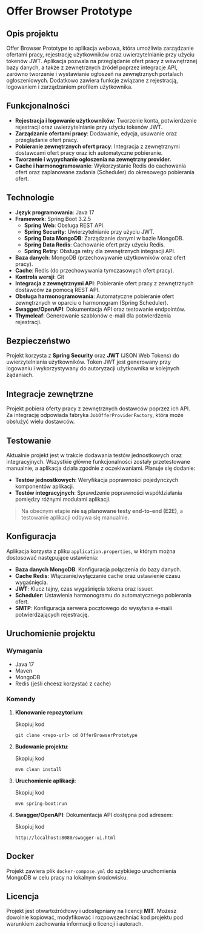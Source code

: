 # Offer Browser Prototype

## Opis projektu

Offer Browser Prototype to aplikacja webowa, która umożliwia zarządzanie ofertami pracy, rejestrację użytkowników oraz uwierzytelnianie przy użyciu tokenów JWT. Aplikacja pozwala na przeglądanie ofert pracy z wewnętrznej bazy danych, a także z zewnętrznych źródeł poprzez integracje API, zarówno tworzenie i wystawianie ogłoszeń na zewnętrznych portalach ogłoszeniowych. Dodatkowo zawiera funkcje związane z rejestracją, logowaniem i zarządzaniem profilem użytkownika.

## Funkcjonalności

-   **Rejestracja i logowanie użytkowników**: Tworzenie konta, potwierdzenie rejestracji oraz uwierzytelnianie przy użyciu tokenów JWT.
-   **Zarządzanie ofertami pracy**: Dodawanie, edycja, usuwanie oraz przeglądanie ofert pracy.
-   **Pobieranie zewnętrznych ofert pracy**: Integracja z zewnętrznymi dostawcami ofert pracy oraz ich automatyczne pobieranie.
-  **Tworzenie i wypychanie ogłoszenia na zewnętrzny provider.**
-   **Cache i harmonogramowanie**: Wykorzystanie Redis do cachowania ofert oraz zaplanowane zadania (Scheduler) do okresowego pobierania ofert.

## Technologie

-   **Język programowania**: Java 17
-   **Framework**: Spring Boot 3.2.5
    -   **Spring Web**: Obsługa REST API.
    -   **Spring Security**: Uwierzytelnianie przy użyciu JWT.
    -   **Spring Data MongoDB**: Zarządzanie danymi w bazie MongoDB.
    -   **Spring Data Redis**: Cachowanie ofert przy użyciu Redis.
    -   **Spring Retry**: Obsługa retry dla zewnętrznych integracji API.
-   **Baza danych**: MongoDB (przechowywanie użytkowników oraz ofert pracy).
-   **Cache**: Redis (do przechowywania tymczasowych ofert pracy).
-   **Kontrola wersji**: Git
-   **Integracja z zewnętrznymi API**: Pobieranie ofert pracy z zewnętrznych dostawców za pomocą REST API.
-   **Obsługa harmonogramowania**: Automatyczne pobieranie ofert zewnętrznych w oparciu o harmonogram (Spring Scheduler).
-   **Swagger/OpenAPI**: Dokumentacja API oraz testowanie endpointów.
-   **Thymeleaf**: Generowanie szablonów e-mail dla potwierdzenia rejestracji.


## Bezpieczeństwo

Projekt korzysta z **Spring Security** oraz **JWT** (JSON Web Tokens) do uwierzytelniania użytkowników. Token JWT jest generowany przy logowaniu i wykorzystywany do autoryzacji użytkownika w kolejnych żądaniach.

## Integracje zewnętrzne

Projekt pobiera oferty pracy z zewnętrznych dostawców poprzez ich API. Za integrację odpowiada fabryka `JobOfferProviderFactory`, która może obsłużyć wielu dostawców.

## Testowanie

Aktualnie projekt jest w trakcie dodawania testów jednostkowych oraz integracyjnych. Wszystkie główne funkcjonalności zostały przetestowane manualnie, a aplikacja działa zgodnie z oczekiwaniami. Planuje się dodanie:

-   **Testów jednostkowych**: Weryfikacja poprawności pojedynczych komponentów aplikacji.
-   **Testów integracyjnych**: Sprawdzenie poprawności współdziałania pomiędzy różnymi modułami aplikacji.

> Na obecnym etapie **nie są planowane testy end-to-end (E2E)**, a testowanie aplikacji odbywa się manualnie.

## Konfiguracja

Aplikacja korzysta z pliku `application.properties`, w którym można dostosować następujące ustawienia:

-   **Baza danych MongoDB**: Konfiguracja połączenia do bazy danych.
-   **Cache Redis**: Włączanie/wyłączanie cache oraz ustawienie czasu wygaśnięcia.
-   **JWT**: Klucz tajny, czas wygaśnięcia tokena oraz issuer.
-   **Scheduler**: Ustawienia harmonogramu do automatycznego pobierania ofert.
-   **SMTP**: Konfiguracja serwera pocztowego do wysyłania e-maili potwierdzających rejestrację.

## Uruchomienie projektu

### Wymagania

-   Java 17
-   Maven
-   MongoDB
-   Redis (jeśli chcesz korzystać z cache)

### Komendy

1.  **Klonowanie repozytorium**:
    
    
    
    Skopiuj kod
    
    `git clone <repo-url>
    cd OfferBrowserPrototype` 
    
2.  **Budowanie projektu**:
    
   
    
    Skopiuj kod
    
    `mvn clean install` 
    
3.  **Uruchomienie aplikacji**:
    
    
    
    Skopiuj kod
    
    `mvn spring-boot:run` 
    
4.  **Swagger/OpenAPI**: Dokumentacja API dostępna pod adresem:
    
 
    
    Skopiuj kod
    
    `http://localhost:8080/swagger-ui.html` 
    

## Docker

Projekt zawiera plik `docker-compose.yml` do szybkiego uruchomienia MongoDB w celu pracy na lokalnym środowisku.


## Licencja

Projekt jest otwartoźródłowy i udostępniany na licencji **MIT**. Możesz dowolnie kopiować, modyfikować i rozpowszechniać kod projektu pod warunkiem zachowania informacji o licencji i autorach.
